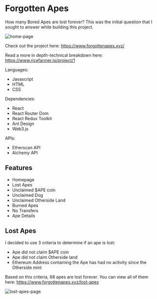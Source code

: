 # Forgotten Apes

How many Bored Apes are lost forever? This was the initial question that I sought to answer while building this project.

![home-page](https://user-images.githubusercontent.com/112427358/208346888-fb052124-3df8-4e86-a49b-c2c66b69db27.png)

Check out the project here: https://www.forgottenapes.xyz/

Read a more in depth-technical breakdown here: https://www.ricefarmer.io/project/1

Languages:

- Javascript
- HTML
- CSS

Dependencies:

- React
- React Router Dom
- React Redux Toolkit
- Ant Design
- Web3.js

APIs:

- Etherscan API
- Alchemy API

## Features

- Homepage
- Lost Apes
- Unclaimed $APE coin
- Unclaimed Dog
- Unclaimed Otherside Land
- Burned Apes
- No Transfers
- Ape Details

## Lost Apes

I decided to use 3 criteria to determine if an ape is lost:

- Ape did not claim $APE coin
- Ape did not claim Otherside land
- Ethereum Address containing the Ape has had no activity since the Otherside mint

Based on this criteria, 68 apes are lost forever. You can view all of them here: https://www.forgottenapes.xyz/lost-apes

![lost-apes-page](https://user-images.githubusercontent.com/112427358/208347297-be1e3c9a-82a7-40d6-9ee7-4ae958f612ba.png)
